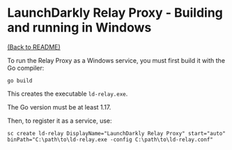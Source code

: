 # LaunchDarkly Relay Proxy - Building and running in Windows

[(Back to README)](../README.md)

To run the Relay Proxy as a Windows service, you must first build it with the Go compiler:

```shell
go build
```

This creates the executable `ld-relay.exe`.

The Go version must be at least 1.17.

Then, to register it as a service, use:

```shell
sc create ld-relay DisplayName="LaunchDarkly Relay Proxy" start="auto" binPath="C:\path\to\ld-relay.exe -config C:\path\to\ld-relay.conf"
```
